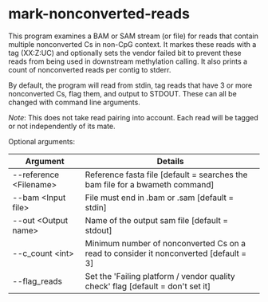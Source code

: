 # mark-nonconverted-reads
This program examines a BAM or SAM stream (or file) for reads that contain multiple nonconverted Cs in non-CpG context. It markes these reads with a tag (XX:Z:UC) and optionally sets the vendor failed bit to prevent these reads from being used in downstream methylation calling. It also prints a count of nonconverted reads per contig to stderr.

By default, the program will read from stdin, tag reads that have 3 or more nonconverted Cs, flag them, and output to STDOUT. These can all be changed with command line arguments.

*Note*: This does not take read pairing into account. Each read will be tagged or not independently of its mate.

Optional arguments:

| Argument | Details |
| ------- | ------- |
|--reference \<Filename> | Reference fasta file [default = searches the bam file for a bwameth command]|
|--bam \<Input file> | File must end in .bam or .sam [default = stdin]|
|--out \<Output name> | Name of the output sam file [default = stdout]|
|--c_count \<int> |Minimum number of nonconverted Cs on a read to consider it nonconverted [default = 3]|
|--flag_reads |Set the 'Failing platform / vendor quality check' flag [default = don't set it]|
